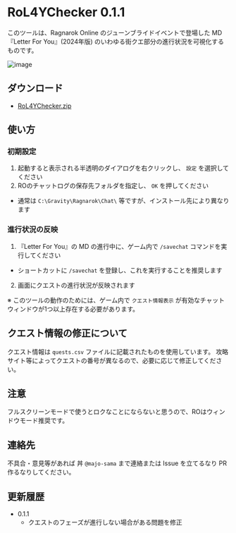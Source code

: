 # RoL4YChecker 0.1.1

このツールは、Ragnarok Online のジューンブライドイベントで登場した MD『Letter For You』(2024年版) のいわゆる街クエ部分の進行状況を可視化するものです。

![image](https://github.com/majo-sama/RoL4YChecker/assets/157029319/8876eac9-f829-425f-9c2d-08c0c5a1cb0b)


## ダウンロード

- [RoL4YChecker.zip](https://github.com/majo-sama/RoL4YChecker/releases/download/0.1.1/RoL4YChecker.zip)

## 使い方

### 初期設定

1. 起動すると表示される半透明のダイアログを右クリックし、 `設定` を選択してください
2. ROのチャットログの保存先フォルダを指定し、 `OK` を押してください
  - 通常は `C:\Gravity\Ragnarok\Chat\` 等ですが、インストール先により異なります

### 進行状況の反映

1. 『Letter For You』の MD の進行中に、ゲーム内で `/savechat` コマンドを実行してください
  - ショートカットに `/savechat` を登録し、これを実行することを推奨します
2. 画面にクエストの進行状況が反映されます

※ このツールの動作のためには、ゲーム内で `クエスト情報表示` が有効なチャットウィンドウが1つ以上存在する必要があります。

## クエスト情報の修正について

クエスト情報は `quests.csv` ファイルに記載されたものを使用しています。
攻略サイト等によってクエストの番号が異なるので、必要に応じて修正してください。

## 注意

フルスクリーンモードで使うとロクなことにならないと思うので、ROはウィンドウモード推奨です。

## 連絡先

不具合・意見等があれば 丼 `@majo-sama` まで連絡または Issue を立てるなり PR 作るなりしてください。


## 更新履歴

- 0.1.1
  - クエストのフェーズが進行しない場合がある問題を修正
